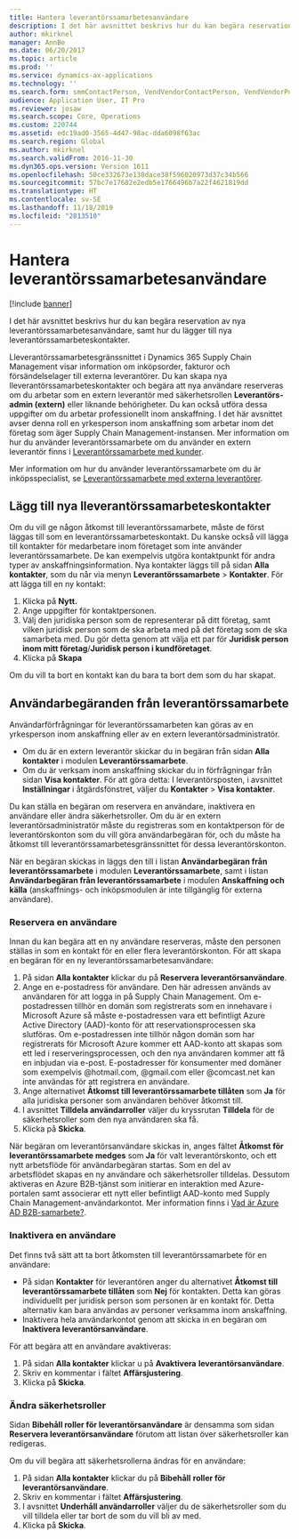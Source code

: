 ```yaml
---
title: Hantera leverantörssamarbetesanvändare
description: I det här avsnittet beskrivs hur du kan begära reservation av nya leverantörssamarbetesanvändare, samt hur du lägger till nya leverantörssamarbeteskontakter.
author: mkirknel
manager: AnnBe
ms.date: 06/20/2017
ms.topic: article
ms.prod: ''
ms.service: dynamics-ax-applications
ms.technology: ''
ms.search.form: smmContactPerson, VendVendorContactPerson, VendVendorPortalUser
audience: Application User, IT Pro
ms.reviewer: josaw
ms.search.scope: Core, Operations
ms.custom: 220744
ms.assetid: edc19ad0-3565-4d47-98ac-dda6098f63ac
ms.search.region: Global
ms.author: mkirknel
ms.search.validFrom: 2016-11-30
ms.dyn365.ops.version: Version 1611
ms.openlocfilehash: 50ce332673e130dace38f596020973d37c34b566
ms.sourcegitcommit: 57bc7e17682e2edb5e1766496b7a22f4621819dd
ms.translationtype: HT
ms.contentlocale: sv-SE
ms.lasthandoff: 11/18/2019
ms.locfileid: "2813510"
---
```

# <a name="manage-vendor-collaboration-users"></a>Hantera leverantörssamarbetesanvändare

[!include [banner](../includes/banner.md)]

I det här avsnittet beskrivs hur du kan begära reservation av nya leverantörssamarbetesanvändare, samt hur du lägger till nya leverantörssamarbeteskontakter. 

Lleverantörssamarbetesgränssnittet i Dynamics 365 Supply Chain Management visar information om inköpsorder, fakturor och försändelselager till externa leverantörer. Du kan skapa nya lleverantörssamarbeteskontakter och begära att nya användare reserveras om du arbetar som en extern leverantör med säkerhetsrollen **Leverantörs-admin (extern)** eller liknande behörigheter. Du kan också utföra dessa uppgifter om du arbetar professionellt inom anskaffning. I det här avsnittet avser denna roll en yrkesperson inom anskaffning som arbetar inom det företag som äger Supply Chain Management-instansen. Mer information om hur du använder leverantörssamarbete om du använder en extern leverantör finns i [Leverantörssamarbete med kunder](vendor-collaboration-work-customers-dynamics-365-operations.md).  

Mer information om hur du använder leverantörssamarbete om du är inköpsspecialist, se [Leverantörssamarbete med externa leverantörer](vendor-collaboration-work-external-vendors.md).

## <a name="add-new-vendor-collaboration-contacts"></a>Lägg till nya lleverantörssamarbeteskontakter
Om du vill ge någon åtkomst till leverantörssamarbete, måste de först läggas till som en leverantörssamarbeteskontakt. Du kanske också vill lägga till kontakter för medarbetare inom företaget som inte använder leverantörssamarbete. De kan exempelvis utgöra kontaktpunkt för andra typer av anskaffningsinformation. Nya kontakter läggs till på sidan **Alla kontakter**, som du når via menyn **Leverantörssamarbete** &gt; **Kontakter**. För att lägga till en ny kontakt:

1.  Klicka på **Nytt.**
2.  Ange uppgifter för kontaktpersonen.
3.  Välj den juridiska person som de representerar på ditt företag, samt vilken juridisk person som de ska arbeta med på det företag som de ska samarbeta med. Du gör detta genom att välja ett par för **Juridisk person inom mitt företag**/**Juridisk person i kundföretaget**.
4.  Klicka på **Skapa**

Om du vill ta bort en kontakt kan du bara ta bort dem som du har skapat.

## <a name="vendor-collaboration-user-requests"></a>Användarbegäranden från leverantörssamarbete
Användarförfrågningar för leverantörssamarbeten kan göras av en yrkesperson inom anskaffning eller av en extern leverantörsadministratör.

-   Om du är en extern leverantör skickar du in begäran från sidan **Alla kontakter** i modulen **Leverantörssamarbete**.
-   Om du är verksam inom anskaffning skickar du in förfrågningar från sidan **Visa kontakter**. För att göra detta: I leverantörsposten, i avsnittet **Inställningar** i åtgärdsfönstret, väljer du **Kontakter** &gt; **Visa kontakter**.

Du kan ställa en begäran om reservera en användare, inaktivera en användare eller ändra säkerhetsroller. Om du är en extern leverantörsadministratör måste du registreras som en kontaktperson för de leverantörskonton som du vill göra användarbegäran för, och du måste ha åtkomst till leverantörssamarbetesgränssnittet för dessa leverantörskonton.  

När en begäran skickas in läggs den till i listan **Användarbegäran från leverantörssamarbete** i modulen **Leverantörssamarbete**, samt i listan **Användarbegäran från leverantörssamarbete** i modulen **Anskaffning och källa** (anskaffnings- och inköpsmodulen är inte tillgänglig för externa användare).

### <a name="provision-a-user"></a>Reservera en användare

Innan du kan begära att en ny användare reserveras, måste den personen ställas in som en kontakt för en eller flera leverantörskonton. För att skapa en begäran för en ny leverantörssamarbetesanvändare:

1. På sidan **Alla kontakter** klickar du på **Reservera leverantörsanvändare**.
2. Ange en e-postadress för användare. Den här adressen används av användaren för att logga in på Supply Chain Management. Om e-postadressen tillhör en domän som registrerats som en innehavare i Microsoft Azure så måste e-postadressen vara ett befintligt Azure Active Directory (AAD)-konto för att reservationsprocessen ska slutföras. Om e-postadressen inte tillhör någon domän som har registrerats för Microsoft Azure kommer ett AAD-konto att skapas som ett led i reserveringsprocessen, och den nya användaren kommer att få en inbjudan via e-post. E-postadresser för konsumenter med domäner som exempelvis @hotmail.com, @gmail.com eller @comcast.net kan inte användas för att registrera en användare.
3. Ange alternativet **Åtkomst till leverantörssamarbete tillåten** som **Ja** för alla juridiska personer som användaren behöver åtkomst till.
4. I avsnittet **Tilldela användarroller** väljer du kryssrutan **Tilldela** för de säkerhetsroller som den nya användaren ska få.
5. Klicka på **Skicka**.

När begäran om leverantörsanvändare skickas in, anges fältet **Åtkomst för leverantörssamarbete medges** som **Ja** för valt leverantörskonto, och ett nytt arbetsflöde för användarbegäran startas. Som en del av arbetsflödet skapas en ny användare och säkerhetsroller tilldelas. Dessutom aktiveras en Azure B2B-tjänst som initierar en interaktion med Azure-portalen samt associerar ett nytt eller befintligt AAD-konto med Supply Chain Management-användarkontot. Mer information finns i [Vad är Azure AD B2B-samarbete?](https://docs.microsoft.com/azure/active-directory/active-directory-b2b-what-is-azure-ad-b2b).

### <a name="inactivate-a-user"></a>Inaktivera en användare

Det finns två sätt att ta bort åtkomsten till leverantörssamarbete för en användare:

-   På sidan **Kontakter** för leverantören anger du alternativet **Åtkomst till leverantörssamarbete tillåten** som **Nej** för kontakten. Detta kan göras individuellt per juridisk person som personen är en kontakt för. Detta alternativ kan bara användas av personer verksamma inom anskaffning.
-   Inaktivera hela användarkontot genom att skicka in en begäran om **Inaktivera leverantörsanvändare**.

För att begära att en användare avaktiveras:

1.  På sidan **Alla kontakter** klickar u på **Avaktivera** **leverantörsanvändare**.
2.  Skriv en kommentar i fältet **Affärsjustering**.
3.  Klicka på **Skicka**.

### <a name="modify-security-roles"></a>Ändra säkerhetsroller

Sidan **Bibehåll roller för leverantörsanvändare** är densamma som sidan **Reservera leverantörsanvändare** förutom att listan över säkerhetsroller kan redigeras.  

Om du vill begära att säkerhetsrollerna ändras för en användare:

1.  På sidan **Alla kontakter** klickar du på **Bibehåll** **roller för leverantörsanvändare**.
2.  Skriv en kommentar i fältet **Affärsjustering**.
3.  I avsnittet **Underhåll användarroller** väljer du de säkerhetsroller som du vill tilldela eller tar bort de som du vill bli av med.
4.  Klicka på **Skicka**.




